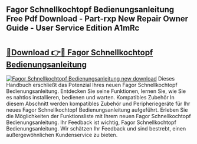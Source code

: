 ## Fagor Schnellkochtopf Bedienungsanleitung Free Pdf Download - Part-rxp New Repair Owner Guide - User Service Edition A1mRc

# <h2><a href="http://df0pfs.blite.top/?on=Fagor+Schnellkochtopf+Bedienungsanleitung">🔗Download 👉🔴 Fagor Schnellkochtopf Bedienungsanleitung</a></h2>

[![Fagor Schnellkochtopf Bedienungsanleitung new download](https://i.imgur.com/lujVjoI.png)](http://df0pfs.blite.top/?on=Fagor+Schnellkochtopf+Bedienungsanleitung)
Dieses Handbuch erschließt das Potenzial Ihres neuen Fagor Schnellkochtopf Bedienungsanleitung. Entdecken Sie seine Funktionen, lernen Sie, wie Sie es nahtlos installieren, bedienen und warten. Kompatibles Zubehör In diesem Abschnitt werden kompatibles Zubehör und Peripheriegeräte für Ihr neues Fagor Schnellkochtopf Bedienungsanleitung aufgeführt. Erleben Sie die Möglichkeiten der Funktionsliste mit Ihrem neuen Fagor Schnellkochtopf Bedienungsanleitung. Ihr Feedback ist wichtig, Fagor Schnellkochtopf Bedienungsanleitung. Wir schätzen Ihr Feedback und sind bestrebt, einen außergewöhnlichen Kundenservice zu bieten.

